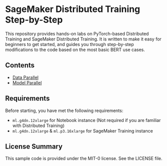 # SageMaker Distributed Training Step-by-Step

This repository provides hands-on labs on PyTorch-based Distributed Training and SageMaker Distributed Training. It is written to make it easy for beginners to get started, and guides you through step-by-step modifications to the code based on the most basic BERT use cases.

## Contents

- [Data Parallel](dataparallel)
- [Model Parallel](modelparallel)

## Requirements
Before starting, you have met the following requirements:
- `ml.g4dn.12xlarge` for Notebook instance (Not required if you are familiar with Distributed Training)
- `ml.g4dn.12xlarge` & `ml.p3.16xlarge` for SageMaker Training instance

## License Summary
This sample code is provided under the MIT-0 license. See the LICENSE file.
